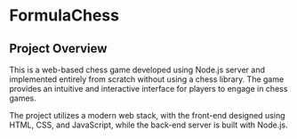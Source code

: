 # FormulaChess

## Project Overview

This is a web-based chess game developed using Node.js server and implemented entirely from scratch without using a chess library. The game provides an intuitive and interactive interface for players to engage in chess games.

The project utilizes a modern web stack, with the front-end designed using HTML, CSS, and JavaScript, while the back-end server is built with Node.js.
